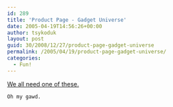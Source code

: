 ```yaml
---
id: 289
title: 'Product Page - Gadget Universe'
date: 2005-04-19T14:56:26+00:00
author: tsykoduk
layout: post
guid: 30/2008/12/27/product-page-gadget-universe
permalink: /2005/04/19/product-page-gadget-universe/
categories:
  - Fun!
---
```

<a href="http://www.gadgetuniverse.com/cgi-bin/sgin0101.exe?T1=TH+446&#038;FNM=25&#038;UID=2005040918585642&#038;GEN9=">We all need one of these.</a>


	Oh my gawd.